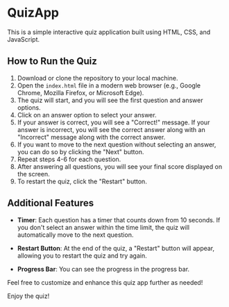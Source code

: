 # QuizApp
This is a simple interactive quiz application built using HTML, CSS, and JavaScript.
## How to Run the Quiz
1. Download or clone the repository to your local machine.
2. Open the `index.html` file in a modern web browser (e.g., Google Chrome, Mozilla Firefox, or Microsoft Edge).
3. The quiz will start, and you will see the first question and answer options.
4. Click on an answer option to select your answer.
5. If your answer is correct, you will see a "Correct!" message. If your answer is incorrect, you will see the correct answer along with an "Incorrect" message along with the correct answer.
6. If you want to move to the next question without selecting an answer, you can do so by clicking the "Next" button.
7. Repeat steps 4-6 for each question.
8. After answering all questions, you will see your final score displayed on the screen.
9. To restart the quiz, click the "Restart" button.
    
## Additional Features

- **Timer**: Each question has a timer that counts down from 10 seconds. If you don't select an answer within the time limit, the quiz will automatically move to the next question.

- **Restart Button**: At the end of the quiz, a "Restart" button will appear, allowing you to restart the quiz and try again.
- **Progress Bar**: You can see the progress in the progress bar.

Feel free to customize and enhance this quiz app further as needed!

Enjoy the quiz!
